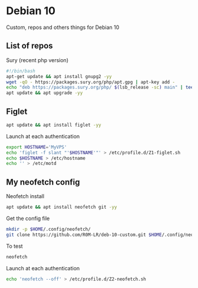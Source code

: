 # Debian 10
Custom, repos and others things for Debian 10

## List of repos
Sury (recent php version)
```bash
#!/bin/bash
apt-get update && apt install gnupg2 -yy
wget -qO - https://packages.sury.org/php/apt.gpg | apt-key add -
echo "deb https://packages.sury.org/php/ $(lsb_release -sc) main" | tee /etc/apt/sources.list.d/php7.x.list
apt update && apt upgrade -yy
``` 

## Figlet
```bash
apt update && apt install figlet -yy
```
Launch at each authentication 
```bash
export HOSTNAME='MyVPS'
echo 'figlet -f slant "'$HOSTNAME'"' > /etc/profile.d/Z1-figlet.sh
echo $HOSTNAME > /etc/hostname
echo '' > /etc/motd
```

## My neofetch config
Neofetch install
```bash
apt update && apt install neofetch git -yy
```
Get the config file
```bash
mkdir -p $HOME/.config/neofetch/
git clone https://github.com/R0M-LR/deb-10-custom.git $HOME/.config/neofetch/
```
To test
```bash
neofetch
```
Launch at each authentication  
```bash
echo 'neofetch --off' > /etc/profile.d/Z2-neofetch.sh
```
